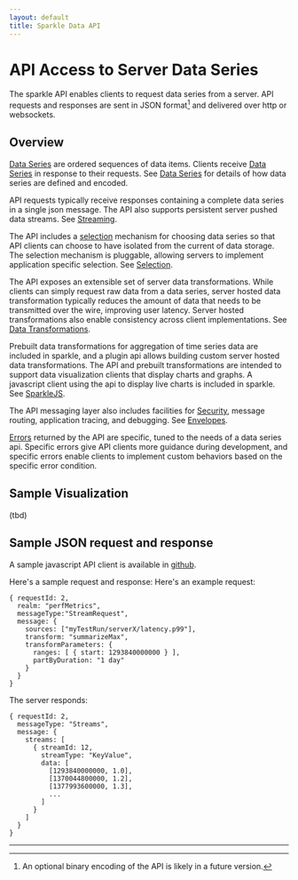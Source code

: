 ```yaml
---
layout: default
title: Sparkle Data API
---
```

# API Access to Server Data Series
The sparkle API enables clients to request data series from a server. 
API requests and responses are sent in JSON format[^binary] and delivered over http or websockets. 

## Overview
[Data Series](DataSeries.html) are ordered sequences of data items. 
Clients receive [Data Series](DataSeries.html) in response to their requests.
See [Data Series](DataSeries.html) for details of how data series are defined and encoded.

API requests typically receive responses containing a complete data series in a single json message. 
The API also supports persistent server pushed data streams. See [Streaming](Streaming.html).

The API includes a [selection](Selecting.html) mechanism for choosing data series
so that API clients can choose to have isolated from the current of data storage. 
The selection mechanism is pluggable, allowing servers to implement application specific selection.
See [Selection](Selecting.html).

The API exposes an extensible set of server data transformations. 
While clients can simply request raw data from a data series, server hosted data 
transformation typically reduces the amount of data that needs to be transmitted over the wire,
improving user latency. 
Server hosted transformations also enable consistency across client implementations.
See [Data Transformations](DataTransform.html).

Prebuilt data transformations for aggregation of time series data are included in sparkle,
and a plugin api allows building custom server hosted data transformations.
The API and prebuilt transformations are intended to support data visualization clients
that display charts and graphs.
A javascript client using the api to display live charts is included in sparkle.
See [SparkleJS](SparkleJs.html).

The API messaging layer also includes facilities for [Security](Security.html), message
routing, application tracing, and debugging. See [Envelopes](ProtocolEnvelopes.html).

[Errors](Errors.html) returned by the API are specific, tuned to the needs of a data series api.
Specific errors give API clients more guidance during development, 
and specific errors enable clients to implement custom behaviors based on the specific
error condition.

## Sample Visualization
(tbd)

## Sample JSON request and response
A sample javascript API client is available in [github](http://mighdoll.github.io/sparkle).

Here's a sample request and response:
Here's an example request:

    { requestId: 2,  
      realm: "perfMetrics",
      messageType:"StreamRequest",
      message: {
        sources: ["myTestRun/serverX/latency.p99"],
        transform: "summarizeMax",
        transformParameters: {
          ranges: [ { start: 1293840000000 } ],
          partByDuration: "1 day"
        }
      }
    }

The server responds:

    { requestId: 2,
      messageType: "Streams",
      message: {
        streams: [
          { streamId: 12,
            streamType: "KeyValue",
            data: [
              [1293840000000, 1.0],
              [1370044800000, 1.2],
              [1377993600000, 1.3],
              ...
            ]
          }
        ]
      }
    }


---
[^binary]: An optional binary encoding of the API is likely in a future version.

